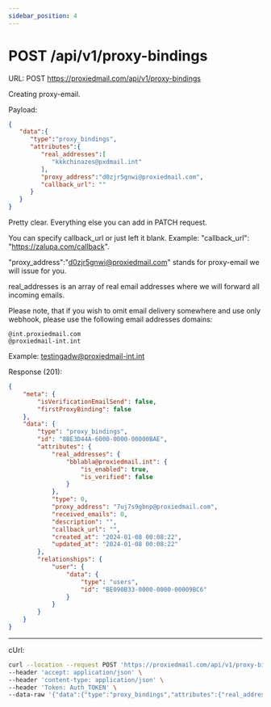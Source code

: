 ```yaml
---
sidebar_position: 4
---
```


# POST /api/v1/proxy-bindings

URL: POST https://proxiedmail.com/api/v1/proxy-bindings

Creating proxy-email.

Payload:

```json
{
   "data":{
      "type":"proxy_bindings",
      "attributes":{
         "real_addresses":[
            "kkkchinazes@pxdmail.int"
         ],
         "proxy_address":"d0zjr5gnwi@proxiedmail.com",
         "callback_url": ""
      }
   }
}
```

Pretty clear. Everything else you can add in PATCH request. 

You can specify callback_url or just left it blank. Example:
"callback_url": "https://zalupa.com/callback".

"proxy_address":"d0zjr5gnwi@proxiedmail.com" stands for proxy-email we will issue for you.

real_addresses is an array of real email addresses where we will forward all incoming emails.


Please note, that if you wish to omit email delivery somewhere and use only webhook, please use the following email addresses domains:

    @int.proxiedmail.com
    @proxiedmail-int.int

Example: testingadw@proxiedmail-int.int


Response (201):
```json
{
    "meta": {
        "isVerificationEmailSend": false,
        "firstProxyBinding": false
    },
    "data": {
        "type": "proxy_bindings",
        "id": "8BE3D44A-6000-0000-00000BAE",
        "attributes": {
            "real_addresses": {
                "bblabla@proxiedmail.int": {
                    "is_enabled": true,
                    "is_verified": false
                }
            },
            "type": 0,
            "proxy_address": "7uj7s9gbnp@proxiedmail.com",
            "received_emails": 0,
            "description": "",
            "callback_url": "",
            "created_at": "2024-01-08 00:08:22",
            "updated_at": "2024-01-08 00:08:22"
        },
        "relationships": {
            "user": {
                "data": {
                    "type": "users",
                    "id": "BE090B33-0000-0000-00009BC6"
                }
            }
        }
    }
}
```



---

cUrl:

```bash
curl --location --request POST 'https://proxiedmail.com/api/v1/proxy-bindings' \
--header 'accept: application/json' \
--header 'content-type: application/json' \
--header 'Token: Auth_TOKEN' \
--data-raw '{"data":{"type":"proxy_bindings","attributes":{"real_addresses":["kkkchinazes@pxdmail.int"],"proxy_address":"q1v9nj1gkw@proxiedmail.com"}}}'
```